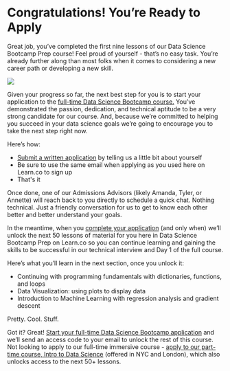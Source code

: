
# Congratulations! You’re Ready to Apply

Great job, you’ve completed the first nine lessons of our Data Science Bootcamp Prep course! Feel proud of yourself - that’s no easy task. You’re already further along than most folks when it comes to considering a new career path or developing a new skill.


![](https://s3.amazonaws.com/learn-verified/data-science-assets/great-congratulations-GIF.gif)

Given your progress so far, the next best step for you is to start your application to the [full-time Data Science Bootcamp course.](http://go.flatironschool.com/data-science-immersive-application) You’ve demonstrated the passion, dedication, and technical aptitude to be a very strong candidate for our course. And, because we’re committed to helping you succeed in your data science goals we’re going to encourage you to take the next step right now.

Here’s how:
* [Submit a written application](http://go.flatironschool.com/data-science-immersive-application) by telling us a little bit about yourself
* Be sure to use the same email when applying as you used here on Learn.co to sign up
* That's it

Once done, one of our Admissions Advisors (likely Amanda, Tyler, or Annette) will reach back to you directly to schedule a quick chat. Nothing technical. Just a friendly conversation for us to get to know each other better and better understand your goals.

In the meantime, when you [complete your application](http://go.flatironschool.com/data-science-immersive-application) (and only when) we’ll unlock the next 50 lessons of material for you here in Data Science Bootcamp Prep on Learn.co so you can continue learning and gaining the skills to be successful in our technical interview and Day 1 of the full course.


Here’s what you’ll learn in the next section, once you unlock it:

* Continuing with programming fundamentals with dictionaries, functions, and loops
* Data Visualization: using plots to display data
* Introduction to Machine Learning with regression analysis and gradient descent

Pretty. Cool. Stuff.


Got it? Great! [Start your full-time Data Science Bootcamp application](http://go.flatironschool.com/data-science-immersive-application) and we’ll send an access code to your email to unlock the rest of this course. Not looking to apply to our full-time immersive course - [apply to our part-time course, Intro to Data Science](http://go.flatironschool.com/intro-to-data-science-application) (offered in NYC and London), which also unlocks access to the next 50+ lessons.
